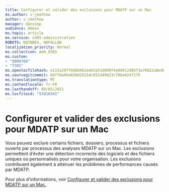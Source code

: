 ```yaml
---
title: Configurer et valider des exclusions pour MDATP sur un Mac
ms.author: v-jmathew
author: v-jmathew
manager: dansimp
audience: Admin
ms.topic: article
ms.service: o365-administration
ROBOTS: NOINDEX, NOFOLLOW
localization_priority: Normal
ms.collection: Adm_O365
ms.custom:
- "9000760"
- "7391"
ms.openlocfilehash: e115a29ff4d0d4b2a4b5a51d009f4a9d9c2d85f1e70d22a8ed804ce40ca7b4ee
ms.sourcegitcommit: b5f7da89a650d2915dc652449623c78be6247175
ms.translationtype: MT
ms.contentlocale: fr-FR
ms.lasthandoff: 08/05/2021
ms.locfileid: "53916341"
---
```

# <a name="configure-and-validate-exclusions-for-mdatp-on-a-mac"></a>Configurer et valider des exclusions pour MDATP sur un Mac

Vous pouvez exclure certains fichiers, dossiers, processus et fichiers ouverts par processus des analyses MDATP sur un Mac. Les exclusions permettent d’éviter une détection incorrecte des logiciels et des fichiers uniques ou personnalisés pour votre organisation. Les exclusions contribuent également à atténuer les problèmes de performances causés par MDATP.

Pour plus d’informations, voir [Configurer et valider des exclusions pour MDATP sur un Mac.](https://go.microsoft.com/fwlink/?linkid=2144616)
